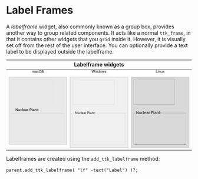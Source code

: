 # Label Frames

A *labelframe* widget, also commonly known as a group box, provides another way
to group related components. It acts like a normal `ttk_frame`, in that it
contains other widgets that you `grid` inside it. However, it is visually set
off from the rest of the user interface. You can optionally provide a text label
to be displayed outside the labelframe.

|                  Labelframe widgets                   |
| :---------------------------------------------------: |
| ![Labelframe widgets.](./images/w_labelframe_all.png) |

Labelframes are created using the `add_ttk_labelframe` method:

```rust,no_run
parent.add_ttk_labelframe( "lf" -text("Label") )?;
```
